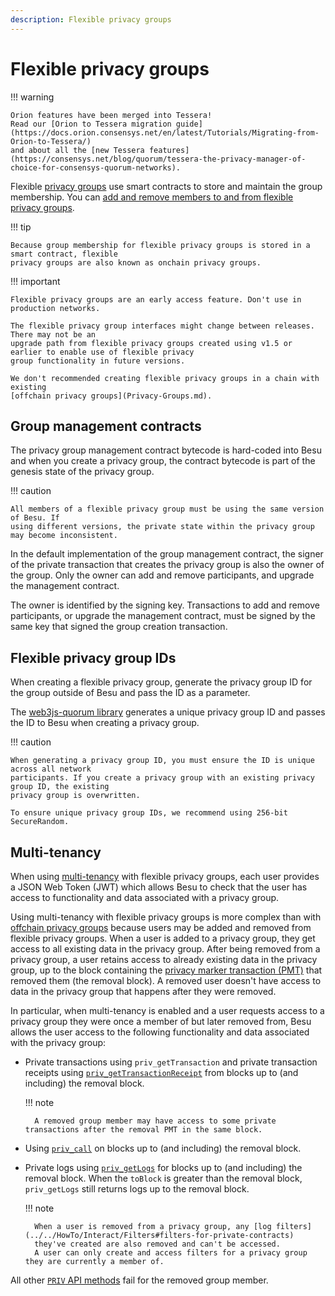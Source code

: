 ```yaml
---
description: Flexible privacy groups
---
```


# Flexible privacy groups

!!! warning

    Orion features have been merged into Tessera!
    Read our [Orion to Tessera migration guide](https://docs.orion.consensys.net/en/latest/Tutorials/Migrating-from-Orion-to-Tessera/)
    and about all the [new Tessera features](https://consensys.net/blog/quorum/tessera-the-privacy-manager-of-choice-for-consensys-quorum-networks).

Flexible [privacy groups](Privacy-Groups.md) use smart contracts to store and maintain the group membership.
You can [add and remove members to and from flexible privacy groups](../../HowTo/Use-Privacy/Use-FlexiblePrivacy.md).

!!! tip

    Because group membership for flexible privacy groups is stored in a smart contract, flexible
    privacy groups are also known as onchain privacy groups.

!!! important

    Flexible privacy groups are an early access feature. Don't use in production networks.

    The flexible privacy group interfaces might change between releases. There may not be an
    upgrade path from flexible privacy groups created using v1.5 or earlier to enable use of flexible privacy
    group functionality in future versions.

    We don't recommended creating flexible privacy groups in a chain with existing
    [offchain privacy groups](Privacy-Groups.md).

## Group management contracts

The privacy group management contract bytecode is hard-coded into Besu and when you
create a privacy group, the contract bytecode is part of the genesis state of the privacy group.

!!! caution

    All members of a flexible privacy group must be using the same version of Besu. If
    using different versions, the private state within the privacy group may become inconsistent.

In the default implementation of the group management contract, the signer of the private transaction
that creates the privacy group is also the owner of the group. Only the owner can add and remove participants,
and upgrade the management contract.

The owner is identified by the signing key. Transactions to add and remove participants, or upgrade
the management contract, must be signed by the same key that signed the group creation transaction.

## Flexible privacy group IDs

When creating a flexible privacy group, generate the privacy group ID for the group outside of Besu
and pass the ID as a parameter.

The [web3js-quorum library](../../HowTo/Use-Privacy/Use-FlexiblePrivacy.md) generates a unique privacy
group ID and passes the ID to Besu when creating a privacy group.

!!! caution

    When generating a privacy group ID, you must ensure the ID is unique across all network
    participants. If you create a privacy group with an existing privacy group ID, the existing
    privacy group is overwritten.

    To ensure unique privacy group IDs, we recommend using 256-bit SecureRandom.

## Multi-tenancy

When using [multi-tenancy](Multi-Tenancy.md) with flexible privacy groups, each user provides a JSON Web Token (JWT)
which allows Besu to check that the user has access to functionality and data associated with a privacy group.

Using multi-tenancy with flexible privacy groups is more complex than with [offchain privacy groups](Privacy-Groups.md)
because users may be added and removed from flexible privacy groups.
When a user is added to a privacy group, they get access to all existing data in the privacy group.
After being removed from a privacy group, a user retains access to already existing data in the privacy group, up to the
block containing the [privacy marker transaction (PMT)](Private-Transaction-Processing.md) that removed them (the
removal block).
A removed user doesn't have access to data in the privacy group that happens after they were removed.

In particular, when multi-tenancy is enabled and a user requests access to a privacy group they were once a member of
but later removed from, Besu allows the user access to the following functionality and data associated with the privacy
group:

- Private transactions using `priv_getTransaction` and private transaction receipts using
  [`priv_getTransactionReceipt`](../../Reference/API-Methods.md#priv_gettransactionreceipt) from blocks up to (and
  including) the removal block.
  
    !!! note

        A removed group member may have access to some private transactions after the removal PMT in the same block.
  
- Using [`priv_call`](../../Reference/API-Methods.md#priv_call) on blocks up to (and including) the removal block.
  
- Private logs using [`priv_getLogs`](../../Reference/API-Methods.md#priv_getlogs) for blocks up to (and including) the
  removal block.
  When the `toBlock` is greater than the removal block, `priv_getLogs` still returns logs up to the removal block.
  
    !!! note

        When a user is removed from a privacy group, any [log filters](../../HowTo/Interact/Filters#filters-for-private-contracts)
        they've created are also removed and can't be accessed.
        A user can only create and access filters for a privacy group they are currently a member of.

All other [`PRIV` API methods](../../Reference/API-Methods.md#priv-methods) fail for the removed group member.
